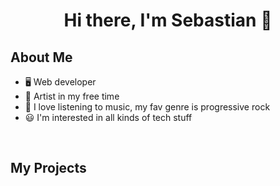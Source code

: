 <h1 align="center">Hi there, I'm Sebastian 👋</h1>

## About Me

- 🖥️ Web developer
- 🎨 Artist in my free time
- 🎵 I love listening to music, my fav genre is progressive rock
- 😃 I'm interested in all kinds of tech stuff
<br>

## My Projects
